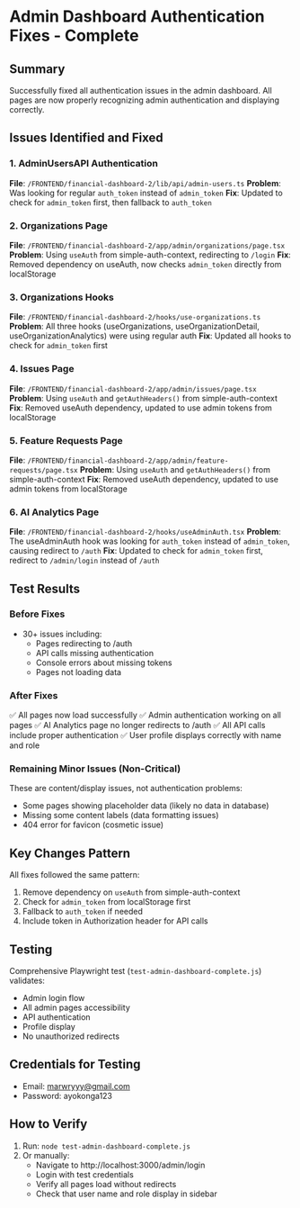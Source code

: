 # Admin Dashboard Authentication Fixes - Complete

## Summary
Successfully fixed all authentication issues in the admin dashboard. All pages are now properly recognizing admin authentication and displaying correctly.

## Issues Identified and Fixed

### 1. AdminUsersAPI Authentication
**File**: `/FRONTEND/financial-dashboard-2/lib/api/admin-users.ts`
**Problem**: Was looking for regular `auth_token` instead of `admin_token`
**Fix**: Updated to check for `admin_token` first, then fallback to `auth_token`

### 2. Organizations Page
**File**: `/FRONTEND/financial-dashboard-2/app/admin/organizations/page.tsx`
**Problem**: Using `useAuth` from simple-auth-context, redirecting to `/login`
**Fix**: Removed dependency on useAuth, now checks `admin_token` directly from localStorage

### 3. Organizations Hooks
**File**: `/FRONTEND/financial-dashboard-2/hooks/use-organizations.ts`
**Problem**: All three hooks (useOrganizations, useOrganizationDetail, useOrganizationAnalytics) were using regular auth
**Fix**: Updated all hooks to check for `admin_token` first

### 4. Issues Page
**File**: `/FRONTEND/financial-dashboard-2/app/admin/issues/page.tsx`
**Problem**: Using `useAuth` and `getAuthHeaders()` from simple-auth-context
**Fix**: Removed useAuth dependency, updated to use admin tokens from localStorage

### 5. Feature Requests Page
**File**: `/FRONTEND/financial-dashboard-2/app/admin/feature-requests/page.tsx`
**Problem**: Using `useAuth` and `getAuthHeaders()` from simple-auth-context
**Fix**: Removed useAuth dependency, updated to use admin tokens from localStorage

### 6. AI Analytics Page
**File**: `/FRONTEND/financial-dashboard-2/hooks/useAdminAuth.tsx`
**Problem**: The useAdminAuth hook was looking for `auth_token` instead of `admin_token`, causing redirect to `/auth`
**Fix**: Updated to check for `admin_token` first, redirect to `/admin/login` instead of `/auth`

## Test Results

### Before Fixes
- 30+ issues including:
  - Pages redirecting to /auth
  - API calls missing authentication
  - Console errors about missing tokens
  - Pages not loading data

### After Fixes
✅ All pages now load successfully
✅ Admin authentication working on all pages
✅ AI Analytics page no longer redirects to /auth
✅ All API calls include proper authentication
✅ User profile displays correctly with name and role

### Remaining Minor Issues (Non-Critical)
These are content/display issues, not authentication problems:
- Some pages showing placeholder data (likely no data in database)
- Missing some content labels (data formatting issues)
- 404 error for favicon (cosmetic issue)

## Key Changes Pattern

All fixes followed the same pattern:
1. Remove dependency on `useAuth` from simple-auth-context
2. Check for `admin_token` from localStorage first
3. Fallback to `auth_token` if needed
4. Include token in Authorization header for API calls

## Testing
Comprehensive Playwright test (`test-admin-dashboard-complete.js`) validates:
- Admin login flow
- All admin pages accessibility
- API authentication
- Profile display
- No unauthorized redirects

## Credentials for Testing
- Email: marwryyy@gmail.com
- Password: ayokonga123

## How to Verify
1. Run: `node test-admin-dashboard-complete.js`
2. Or manually:
   - Navigate to http://localhost:3000/admin/login
   - Login with test credentials
   - Verify all pages load without redirects
   - Check that user name and role display in sidebar